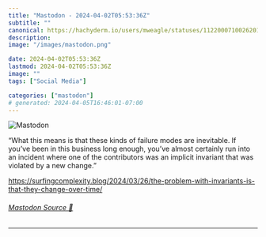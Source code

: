 ```yaml
---
title: "Mastodon - 2024-04-02T05:53:36Z"
subtitle: ""
canonical: https://hachyderm.io/users/mweagle/statuses/112200071002620168
description:
image: "/images/mastodon.png"

date: 2024-04-02T05:53:36Z
lastmod: 2024-04-02T05:53:36Z
image: ""
tags: ["Social Media"]

categories: ["mastodon"]
# generated: 2024-04-05T16:46:01-07:00
---
```

![Mastodon](/images/mastodon.png)

<p>“What this means is that these kinds of failure modes are inevitable. If you’ve been in this business long enough, you’ve almost certainly run into an incident where one of the contributors was an implicit invariant that was violated by a new change.”</p><p><a href="https://surfingcomplexity.blog/2024/03/26/the-problem-with-invariants-is-that-they-change-over-time/" target="_blank" rel="nofollow noopener noreferrer" translate="no"><span class="invisible">https://</span><span class="ellipsis">surfingcomplexity.blog/2024/03</span><span class="invisible">/26/the-problem-with-invariants-is-that-they-change-over-time/</span></a></p>


###### [Mastodon Source 🐘](https://hachyderm.io/@mweagle/112200071002620168)

___
